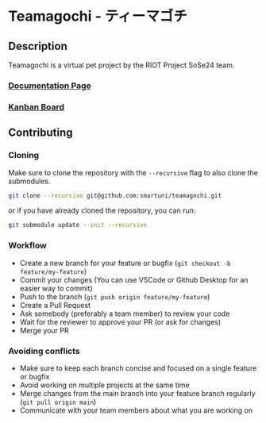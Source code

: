 # Teamagochi - ティーマゴチ

## Description

Teamagochi is a virtual pet project by the RIOT Project SoSe24 team.

### [Documentation Page](https://smartuni.github.io/teamagochi/)

### [Kanban Board](https://github.com/orgs/smartuni/projects/2)

## Contributing

### Cloning

Make sure to clone the repository with the `--recursive` flag to also clone the submodules.

```bash
git clone --recursive git@github.com:smartuni/teamagochi.git
```

or if you have already cloned the repository, you can run:

```bash
git submodule update --init --recursive
```

### Workflow

- Create a new branch for your feature or bugfix (`git checkout -b feature/my-feature`)
- Commit your changes (You can use VSCode or Github Desktop for an easier way to commit)
- Push to the branch (`git push origin feature/my-feature`)
- Create a Pull Request
- Ask somebody (preferably a team member) to review your code
- Wait for the reviewer to approve your PR (or ask for changes)
- Merge your PR

### Avoiding conflicts

- Make sure to keep each branch concise and focused on a single feature or bugfix
- Avoid working on multiple projects at the same time
- Merge changes from the main branch into your feature branch regularly (`git pull origin main`)
- Communicate with your team members about what you are working on
